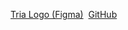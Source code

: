 [Tria Logo (Figma)](https://www.figma.com/design/nglx8qkFCTZwjk82qHm64q/Untitled?node-id=7-108&t=sfDooSg8J1dMhLaI-1) 
[GitHub](https://github.com/ViniciusDeSenna/Tria)
